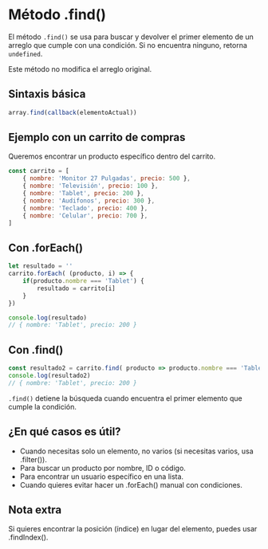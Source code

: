 # Método .find()

El método `.find()` se usa para buscar y devolver el primer elemento de un arreglo que cumple con una condición. Si no encuentra ninguno, retorna `undefined`.

Este método no modifica el arreglo original.

## Sintaxis básica

```Javascript
array.find(callback(elementoActual))
```

## Ejemplo con un carrito de compras

Queremos encontrar un producto específico dentro del carrito.

```Javascript
const carrito = [
    { nombre: 'Monitor 27 Pulgadas', precio: 500 },
    { nombre: 'Televisión', precio: 100 },
    { nombre: 'Tablet', precio: 200 },
    { nombre: 'Audifonos', precio: 300 },
    { nombre: 'Teclado', precio: 400 },
    { nombre: 'Celular', precio: 700 },
]
```

## Con .forEach()

```Javascript
let resultado = ''
carrito.forEach( (producto, i) => {
    if(producto.nombre === 'Tablet') {
        resultado = carrito[i]
    }
})

console.log(resultado)
// { nombre: 'Tablet', precio: 200 }
```

## Con .find()

```Javascript
const resultado2 = carrito.find( producto => producto.nombre === 'Tablet')
console.log(resultado2)
// { nombre: 'Tablet', precio: 200 }
```

`.find()` detiene la búsqueda cuando encuentra el primer elemento que cumple la condición.

## ¿En qué casos es útil?

- Cuando necesitas solo un elemento, no varios (si necesitas varios, usa .filter()).
- Para buscar un producto por nombre, ID o código.
- Para encontrar un usuario específico en una lista.
- Cuando quieres evitar hacer un .forEach() manual con condiciones.

## Nota extra

Si quieres encontrar la posición (índice) en lugar del elemento, puedes usar .findIndex().